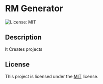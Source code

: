 # RM Generator

![License: MIT](https://img.shields.io/badge/License-MIT-yellow.svg)

## Description
It Creates projects

## License
This project is licensed under the [MIT](https://opensource.org/licenses/MIT) license.

